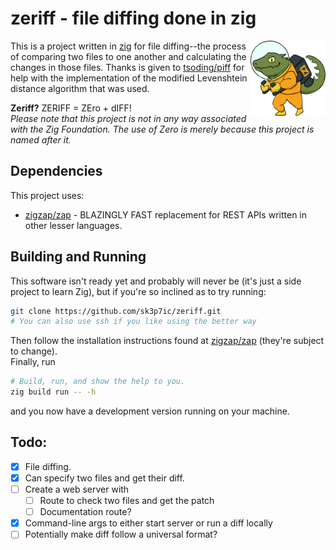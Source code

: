 # zeriff - file diffing done in zig

<img alt="Zero the Ziguana" src="https://raw.githubusercontent.com/ziglang/logo/master/zero.svg" width="120" align="right" />

This is a project written in [zig](https://ziglang.org) for file diffing--the process of comparing two files to one another
and calculating the changes in those files.
Thanks is given to [tsoding/piff](https://github.com/tsoding/piff) for help with the implementation of the modified
Levenshtein distance algorithm that was used.

**Zeriff?** ZERIFF = ZEro + dIFF!  
_Please note that this project is not in any way associated with the Zig Foundation. The use of Zero is merely because this project
is named after it._

## Dependencies

This project uses:

- [zigzap/zap](https://github.com/zigzap/zap) - BLAZINGLY FAST replacement for REST APIs written in other lesser languages.

## Building and Running

This software isn't ready yet and probably will never be (it's just a side project to learn Zig), but if you're so inclined as to try
running:

```sh
git clone https://github.com/sk3p7ic/zeriff.git
# You can also use ssh if you like using the better way
```

Then follow the installation instructions found at [zigzap/zap](https://github.com/zigzap/zap) (they're subject to change).  
Finally, run

```sh
# Build, run, and show the help to you.
zig build run -- -h
```

and you now have a development version running on your machine.

## Todo:

- [x] File diffing.
- [X] Can specify two files and get their diff.
- [ ] Create a web server with
  - [ ] Route to check two files and get the patch
  - [ ] Documentation route?
- [X] Command-line args to either start server or run a diff locally
- [ ] Potentially make diff follow a universal format?
